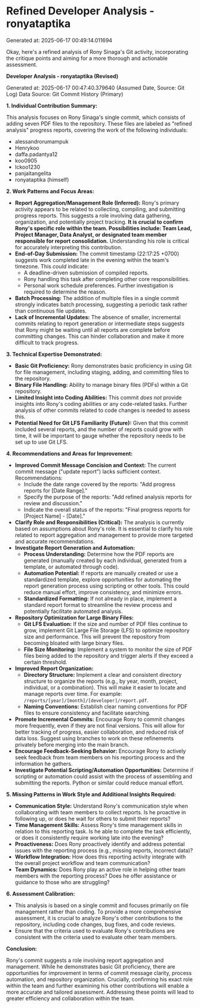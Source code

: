 # Refined Developer Analysis - ronyataptika
Generated at: 2025-06-17 00:49:14.011694

Okay, here's a refined analysis of Rony Sinaga's Git activity, incorporating the critique points and aiming for a more thorough and actionable assessment.

**Developer Analysis - ronyataptika (Revised)**

Generated at: 2025-06-17 00:47:40.379640 (Assumed Date, Source: Git Log)
Data Source: Git Commit History (Primary)

**1. Individual Contribution Summary:**

This analysis focuses on Rony Sinaga's single commit, which consists of adding seven PDF files to the repository. These files are labeled as "refined analysis" progress reports, covering the work of the following individuals:

*   alessandrorumampuk
*   Henrykoo
*   daffa.padantya12
*   koo0905
*   lckoo1230
*   panjaitangelita
*   ronyataptika (himself)

**2. Work Patterns and Focus Areas:**

*   **Report Aggregation/Management Role (Inferred):**  Rony's primary activity appears to be related to collecting, compiling, and submitting progress reports.  This suggests a role involving data gathering, organization, and potentially project tracking. **It is crucial to confirm Rony's specific role within the team.  Possibilities include: Team Lead, Project Manager, Data Analyst, or designated team member responsible for report consolidation.**  Understanding his role is critical for accurately interpreting this contribution.
*   **End-of-Day Submission:** The commit timestamp (22:17:25 +0700) suggests work completed late in the evening within the team's timezone. This *could* indicate:
    *   A deadline-driven submission of compiled reports.
    *   Rony handling this task after completing other core responsibilities.
    *   Personal work schedule preferences.  Further investigation is required to determine the reason.
*   **Batch Processing:** The addition of multiple files in a single commit strongly indicates batch processing, suggesting a periodic task rather than continuous file updates.
*   **Lack of Incremental Updates:**  The absence of smaller, incremental commits relating to report generation or intermediate steps suggests that Rony might be waiting until all reports are complete before committing changes.  This can hinder collaboration and make it more difficult to track progress.

**3. Technical Expertise Demonstrated:**

*   **Basic Git Proficiency:** Rony demonstrates basic proficiency in using Git for file management, including staging, adding, and committing files to the repository.
*   **Binary File Handling:** Ability to manage binary files (PDFs) within a Git repository.
*   **Limited Insight into Coding Abilities:**  This commit *does not* provide insights into Rony's coding abilities or any code-related tasks.  Further analysis of other commits related to code changes is needed to assess this.
*    **Potential Need for Git LFS Familiarity (Future):** Given that this commit included several reports, and the number of reports could grow with time, it will be important to gauge whether the repository needs to be set up to use Git LFS.

**4. Recommendations and Areas for Improvement:**

*   **Improved Commit Message Concision and Context:** The current commit message ("update report") lacks sufficient context.  Recommendations:
    *   Include the date range covered by the reports:  "Add progress reports for [Date Range]."
    *   Specify the purpose of the reports: "Add refined analysis reports for review and discussion."
    *   Indicate the overall status of the reports:  "Final progress reports for [Project Name] - [Date]."
*   **Clarify Role and Responsibilities (Critical):**  The analysis is currently based on assumptions about Rony's role.  It is essential to clarify his role related to report aggregation and management to provide more targeted and accurate recommendations.
*   **Investigate Report Generation and Automation:**
    *   **Process Understanding:**  Determine how the PDF reports are generated (manually created by each individual, generated from a template, or automated through code).
    *   **Automation Potential:** If reports are manually created or use a standardized template, explore opportunities for automating the report generation process using scripting or other tools. This could reduce manual effort, improve consistency, and minimize errors.
    *   **Standardized Formatting:** If not already in place, implement a standard report format to streamline the review process and potentially facilitate automated analysis.
*   **Repository Optimization for Large Binary Files:**
    *   **Git LFS Evaluation:**  If the size and number of PDF files continue to grow, implement Git Large File Storage (LFS) to optimize repository size and performance. This will prevent the repository from becoming bloated with large binary files.
    *   **File Size Monitoring:**  Implement a system to monitor the size of PDF files being added to the repository and trigger alerts if they exceed a certain threshold.
*   **Improved Report Organization:**
    *   **Directory Structure:**  Implement a clear and consistent directory structure to organize the reports (e.g., by year, month, project, individual, or a combination).  This will make it easier to locate and manage reports over time.  For example: `/reports/[year]/[month]/[developer]/report.pdf`.
    *   **Naming Conventions:**  Establish clear naming conventions for PDF files to ensure consistency and facilitate searching.
*   **Promote Incremental Commits:** Encourage Rony to commit changes more frequently, even if they are not final versions. This will allow for better tracking of progress, easier collaboration, and reduced risk of data loss. Suggest using branches to work on these refinements privately before merging into the main branch.
*   **Encourage Feedback-Seeking Behavior:**  Encourage Rony to actively seek feedback from team members on his reporting process and the information he gathers.
*   **Investigate Potential Scripting/Automation Opportunities:** Determine if scripting or automation could assist with the process of assembling and submitting the reports. Python or similar could reduce manual effort.

**5. Missing Patterns in Work Style and Additional Insights Required:**

*   **Communication Style:** Understand Rony's communication style when collaborating with team members to collect reports. Is he proactive in following up, or does he wait for others to submit their reports?
*   **Time Management Skills:**  Assess Rony's time management skills in relation to this reporting task. Is he able to complete the task efficiently, or does it consistently require working late into the evening?
*   **Proactiveness:**  Does Rony proactively identify and address potential issues with the reporting process (e.g., missing reports, incorrect data)?
*   **Workflow Integration:** How does this reporting activity integrate with the overall project workflow and team communication?
*   **Team Dynamics:** Does Rony play an active role in helping other team members with the reporting process? Does he offer assistance or guidance to those who are struggling?

**6. Assessment Calibration:**

*   This analysis is based on a single commit and focuses primarily on file management rather than coding. To provide a more comprehensive assessment, it is crucial to analyze Rony's other contributions to the repository, including code changes, bug fixes, and code reviews.
*   Ensure that the criteria used to evaluate Rony's contributions are consistent with the criteria used to evaluate other team members.

**Conclusion:**

Rony's commit suggests a role involving report aggregation and management. While he demonstrates basic Git proficiency, there are opportunities for improvement in terms of commit message clarity, process automation, and repository organization.  Crucially, confirming his exact role within the team and further examining his other contributions will enable a more accurate and tailored assessment. Addressing these points will lead to greater efficiency and collaboration within the team.

